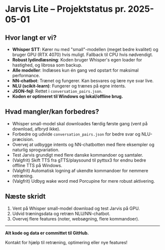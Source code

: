 # Jarvis Lite – Projektstatus pr. 2025-05-01

## Hvor langt er vi?
- **Whisper STT**: Kører nu med "small"-modellen (meget bedre kvalitet) og bruger GPU (RTX 4070) hvis muligt. Fallback til CPU hvis nødvendigt.
- **Robust lydindlæsning**: Koden bruger Whisper's egen loader for hastighed, og librosa som backup.
- **Alle modeller**: Indlæses kun én gang ved opstart for maksimal performance.
- **NN-chatbot**: Trænet og fungerer. Kan besvares og lære nye svar live.
- **NLU (scikit-learn)**: Fungerer og trænes på egne intents.
- **JSON-fejl**: Rettet i `conversation_pairs.json`.
- **Koden er optimeret til Windows og lokal/offline brug.**

## Hvad mangler/kan forbedres?
- Whisper small-model skal downloades færdig første gang (vent på download, afbryd ikke).
- Forbedre og udvide `conversation_pairs.json` for bedre svar og NLU-præcision.
- Overvej at udbygge intents og NN-chatbotten med flere eksempler og naturlig sprogvariation.
- Test Jarvis grundigt med flere danske kommandoer og samtaler.
- (Valgfrit) Skift TTS fra gTTS/playsound til pyttsx3 for endnu bedre offline TTS på Windows.
- (Valgfrit) Automatisk logning af ukendte kommandoer for nemmere retræning.
- (Valgfrit) Udbyg wake word med Porcupine for mere robust aktivering.

## Næste skridt
1. Vent på Whisper small-model download og test Jarvis på GPU.
2. Udvid træningsdata og retræn NLU/NN-chatbot.
3. Overvej flere features (noter, websøgning, flere kommandoer).

---
**Alt kode og data er committet til GitHub.**

Kontakt for hjælp til retræning, optimering eller nye features!
